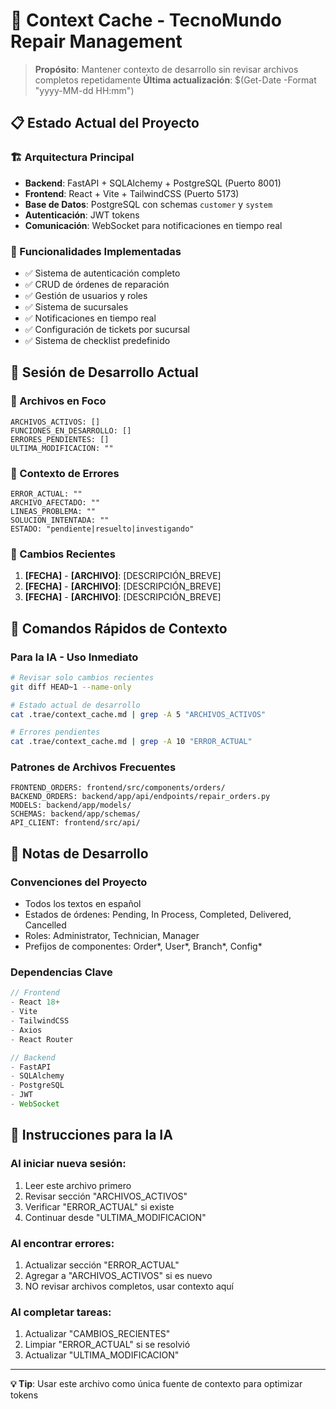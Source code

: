 # 🧠 Context Cache - TecnoMundo Repair Management

> **Propósito**: Mantener contexto de desarrollo sin revisar archivos completos repetidamente
> **Última actualización**: $(Get-Date -Format "yyyy-MM-dd HH:mm")

## 📋 Estado Actual del Proyecto

### 🏗️ Arquitectura Principal
- **Backend**: FastAPI + SQLAlchemy + PostgreSQL (Puerto 8001)
- **Frontend**: React + Vite + TailwindCSS (Puerto 5173)
- **Base de Datos**: PostgreSQL con schemas `customer` y `system`
- **Autenticación**: JWT tokens
- **Comunicación**: WebSocket para notificaciones en tiempo real

### 🔧 Funcionalidades Implementadas
- ✅ Sistema de autenticación completo
- ✅ CRUD de órdenes de reparación
- ✅ Gestión de usuarios y roles
- ✅ Sistema de sucursales
- ✅ Notificaciones en tiempo real
- ✅ Configuración de tickets por sucursal
- ✅ Sistema de checklist predefinido

## 🎯 Sesión de Desarrollo Actual

### 📁 Archivos en Foco
<!-- Actualizar esta sección en cada sesión -->
```
ARCHIVOS_ACTIVOS: []
FUNCIONES_EN_DESARROLLO: []
ERRORES_PENDIENTES: []
ULTIMA_MODIFICACION: ""
```

### 🐛 Contexto de Errores
<!-- Mantener historial de errores y soluciones -->
```
ERROR_ACTUAL: ""
ARCHIVO_AFECTADO: ""
LINEAS_PROBLEMA: ""
SOLUCION_INTENTADA: ""
ESTADO: "pendiente|resuelto|investigando"
```

### 🔄 Cambios Recientes
<!-- Últimos 3 cambios significativos -->
1. **[FECHA]** - **[ARCHIVO]**: [DESCRIPCIÓN_BREVE]
2. **[FECHA]** - **[ARCHIVO]**: [DESCRIPCIÓN_BREVE]
3. **[FECHA]** - **[ARCHIVO]**: [DESCRIPCIÓN_BREVE]

## 🚀 Comandos Rápidos de Contexto

### Para la IA - Uso Inmediato
```bash
# Revisar solo cambios recientes
git diff HEAD~1 --name-only

# Estado actual de desarrollo
cat .trae/context_cache.md | grep -A 5 "ARCHIVOS_ACTIVOS"

# Errores pendientes
cat .trae/context_cache.md | grep -A 10 "ERROR_ACTUAL"
```

### Patrones de Archivos Frecuentes
```
FRONTEND_ORDERS: frontend/src/components/orders/
BACKEND_ORDERS: backend/app/api/endpoints/repair_orders.py
MODELS: backend/app/models/
SCHEMAS: backend/app/schemas/
API_CLIENT: frontend/src/api/
```

## 📝 Notas de Desarrollo

### Convenciones del Proyecto
- Todos los textos en español
- Estados de órdenes: Pending, In Process, Completed, Delivered, Cancelled
- Roles: Administrator, Technician, Manager
- Prefijos de componentes: Order*, User*, Branch*, Config*

### Dependencias Clave
```javascript
// Frontend
- React 18+
- Vite
- TailwindCSS
- Axios
- React Router

// Backend  
- FastAPI
- SQLAlchemy
- PostgreSQL
- JWT
- WebSocket
```

## 🎯 Instrucciones para la IA

### Al iniciar nueva sesión:
1. Leer este archivo primero
2. Revisar sección "ARCHIVOS_ACTIVOS" 
3. Verificar "ERROR_ACTUAL" si existe
4. Continuar desde "ULTIMA_MODIFICACION"

### Al encontrar errores:
1. Actualizar sección "ERROR_ACTUAL"
2. Agregar a "ARCHIVOS_ACTIVOS" si es nuevo
3. NO revisar archivos completos, usar contexto aquí

### Al completar tareas:
1. Actualizar "CAMBIOS_RECIENTES"
2. Limpiar "ERROR_ACTUAL" si se resolvió
3. Actualizar "ULTIMA_MODIFICACION"

---
**💡 Tip**: Usar este archivo como única fuente de contexto para optimizar tokens